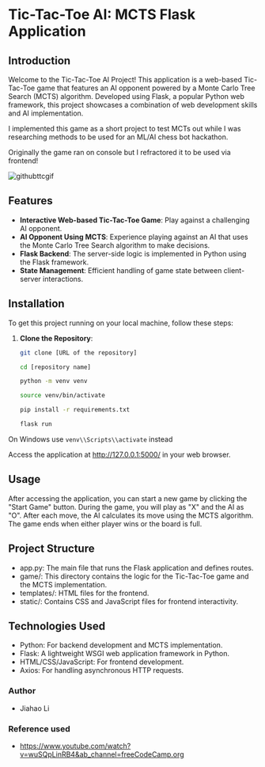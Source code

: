 
# Tic-Tac-Toe AI: MCTS Flask Application

## Introduction

Welcome to the Tic-Tac-Toe AI Project! This application is a web-based Tic-Tac-Toe game that features an AI opponent powered by a Monte Carlo Tree Search (MCTS) algorithm. Developed using Flask, a popular Python web framework, this project showcases a combination of web development skills and AI implementation.

I implemented this game as a short project to test MCTs out while I was researching methods to be used for an ML/AI chess bot hackathon. 

Originally the game ran on console but I refractored it to be used via frontend!


![githubttcgif](https://github.com/jiahaoli0465/tictactoebot/assets/144624616/f1ca383b-3226-4ec5-9e85-d13511148aca)

## Features

- **Interactive Web-based Tic-Tac-Toe Game**: Play against a challenging AI opponent.
- **AI Opponent Using MCTS**: Experience playing against an AI that uses the Monte Carlo Tree Search algorithm to make decisions.
- **Flask Backend**: The server-side logic is implemented in Python using the Flask framework.
- **State Management**: Efficient handling of game state between client-server interactions.

## Installation

To get this project running on your local machine, follow these steps:

1. **Clone the Repository**:
   ```bash
   git clone [URL of the repository]

   cd [repository name]

   python -m venv venv

   source venv/bin/activate  

   pip install -r requirements.txt

   flask run


On Windows use `venv\\Scripts\\activate` instead

Access the application at http://127.0.0.1:5000/ in your web browser.

## Usage
After accessing the application, you can start a new game by clicking the "Start Game" button. During the game, you will play as "X" and the AI as "O". After each move, the AI calculates its move using the MCTS algorithm. The game ends when either player wins or the board is full.

## Project Structure
- app.py: The main file that runs the Flask application and defines routes.
- game/: This directory contains the logic for the Tic-Tac-Toe game and the MCTS implementation.
- templates/: HTML files for the frontend.
- static/: Contains CSS and JavaScript files for frontend interactivity.
  
## Technologies Used
- Python: For backend development and MCTS implementation.
- Flask: A lightweight WSGI web application framework in Python.
- HTML/CSS/JavaScript: For frontend development.
- Axios: For handling asynchronous HTTP requests.


### Author
- Jiahao Li

### Reference used
- https://www.youtube.com/watch?v=wuSQpLinRB4&ab_channel=freeCodeCamp.org
